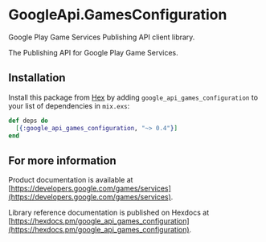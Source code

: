 # GoogleApi.GamesConfiguration

Google Play Game Services Publishing API client library.

The Publishing API for Google Play Game Services.

## Installation

Install this package from [Hex](https://hex.pm) by adding
`google_api_games_configuration` to your list of dependencies in `mix.exs`:

```elixir
def deps do
  [{:google_api_games_configuration, "~> 0.4"}]
end
```

## For more information

Product documentation is available at [https://developers.google.com/games/services](https://developers.google.com/games/services).

Library reference documentation is published on Hexdocs at
[https://hexdocs.pm/google_api_games_configuration](https://hexdocs.pm/google_api_games_configuration).

